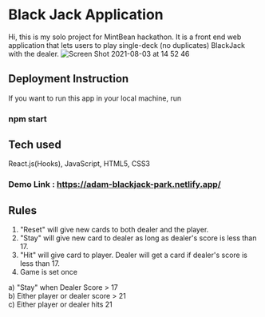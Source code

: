 
# Black Jack Application

Hi, this is my solo project for MintBean hackathon. It is a front end web application that lets users to play single-deck (no duplicates) BlackJack with the dealer.
![Screen Shot 2021-08-03 at 14 52 46](https://user-images.githubusercontent.com/57808972/128091261-c5eebc72-3096-4d28-94bc-5f1d091f3028.png)


## Deployment Instruction

If you want to run this app in your local machine, run

### npm start

## Tech used

React.js(Hooks), JavaScript, HTML5, CSS3

### Demo Link : https://adam-blackjack-park.netlify.app/

## Rules

1. "Reset" will give new cards to both dealer and the player.
2. "Stay" will give new card to dealer as long as dealer's score is less than 17.
3. "Hit" will give card to player. Dealer will get a card if dealer's score is less than 17.
4. Game is set once

 <div>a) "Stay" when Dealer Score > 17</div>
 <div>b) Either player or dealer score > 21</div>
 <div>c) Either player or dealer hits 21</div>
